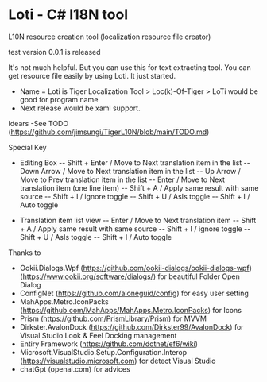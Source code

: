 #  Loti - C# I18N tool
L10N resource creation tool (localization resource file creator)

test version 0.0.1 is released

It's not much helpful. But you can use this for text extracting tool. You can get resource file easily by using Loti. It just started. 

- Name = Loti is Tiger Localization Tool > Loc(k)-Of-Tiger > LoTi would be good for program name
- Next release would be xaml support.

Idears
-See TODO (https://github.com/jimsungi/TigerL10N/blob/main/TODO.md)

Special Key
- Editing Box
-- Shift + Enter / Move to Next translation item in the list
-- Down Arrow / Move to Next translation item in the list
-- Up Arrow / Move to Prev translation item in the list
-- Enter / Move to Next translation item (one line item)
-- Shift + A / Apply same result with same source
-- Shift + I / ignore toggle
-- Shift + U / AsIs toggle
-- Shift + I / Auto toggle

- Translation item list view
-- Enter / Move to Next translation item
-- Shift + A / Apply same result with same source
-- Shift + I / ignore toggle
-- Shift + U / AsIs toggle
-- Shift + I / Auto toggle

Thanks to
- Ookii.Dialogs.Wpf (https://github.com/ookii-dialogs/ookii-dialogs-wpf) (https://www.ookii.org/software/dialogs/) for beautiful Folder Open Dialog
- ConfigNet (https://github.com/aloneguid/config) for easy user setting 
- MahApps.Metro.IconPacks (https://github.com/MahApps/MahApps.Metro.IconPacks) for Icons
- Prism (https://github.com/PrismLibrary/Prism) for MVVM
- Dirkster.AvalonDock (https://github.com/Dirkster99/AvalonDock) for Visual Studio Look & Feel Docking management
- Entiry Framework (https://github.com/dotnet/ef6/wiki)
- Microsoft.VisualStudio.Setup.Configuration.Interop (https://visualstudio.microsoft.com) for detect Visual Studio
- chatGpt (openai.com) for advices
